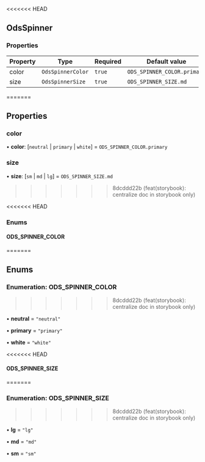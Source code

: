 <<<<<<< HEAD
## OdsSpinner
### Properties
| Property | Type | Required | Default value |
| --- | --- | --- | --- |
| color | `OdsSpinnerColor` | `true` | `ODS_SPINNER_COLOR.primary` |
| size | `OdsSpinnerSize` | `true` | `ODS_SPINNER_SIZE.md` |
=======
## Properties
### color

•  **color**: [`neutral` | `primary` | `white`] = `ODS_SPINNER_COLOR.primary`


### size

•  **size**: [`sm` | `md` | `lg`] = `ODS_SPINNER_SIZE.md`
>>>>>>> 8dcddd22b (feat(storybook): centralize doc in storybook only)




<<<<<<< HEAD
### Enums
#### ODS_SPINNER_COLOR
=======
## Enums
### Enumeration: ODS_SPINNER_COLOR
>>>>>>> 8dcddd22b (feat(storybook): centralize doc in storybook only)

• **neutral** = `"neutral"`

• **primary** = `"primary"`

• **white** = `"white"`


<<<<<<< HEAD
#### ODS_SPINNER_SIZE
=======
### Enumeration: ODS_SPINNER_SIZE
>>>>>>> 8dcddd22b (feat(storybook): centralize doc in storybook only)

• **lg** = `"lg"`

• **md** = `"md"`

• **sm** = `"sm"`


